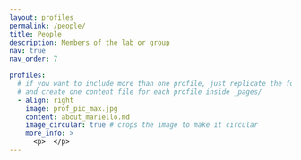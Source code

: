 ```yaml
---
layout: profiles
permalink: /people/
title: People
description: Members of the lab or group
nav: true
nav_order: 7

profiles:
  # if you want to include more than one profile, just replicate the following block
  # and create one content file for each profile inside _pages/
  - align: right
    image: prof_pic_max.jpg
    content: about_mariello.md
    image_circular: true # crops the image to make it circular
    more_info: >
      <p>  </p>
---
```

